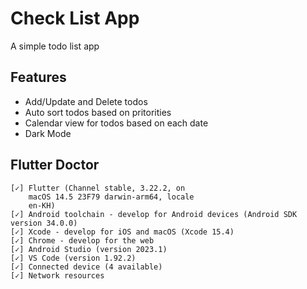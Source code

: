 # Check List App

A simple todo list app

## Features

- Add/Update and Delete todos
- Auto sort todos based on pritorities
- Calendar view for todos based on each date
- Dark Mode

## Flutter Doctor

```console
[✓] Flutter (Channel stable, 3.22.2, on
    macOS 14.5 23F79 darwin-arm64, locale
    en-KH)
[✓] Android toolchain - develop for Android devices (Android SDK version 34.0.0)
[✓] Xcode - develop for iOS and macOS (Xcode 15.4)
[✓] Chrome - develop for the web
[✓] Android Studio (version 2023.1)
[✓] VS Code (version 1.92.2)
[✓] Connected device (4 available)
[✓] Network resources
```
